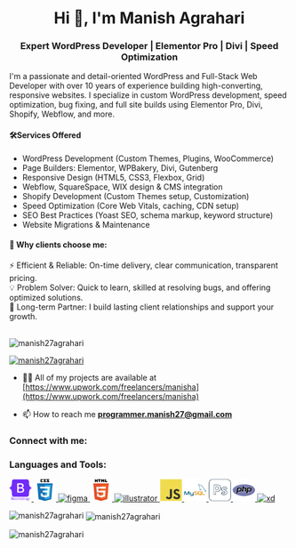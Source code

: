 <h1 align="center">Hi 👋, I'm Manish Agrahari</h1>
<h3 align="center">Expert WordPress Developer | Elementor Pro | Divi | Speed Optimization </h3>

<p> I'm a passionate and detail-oriented WordPress and Full-Stack Web Developer with over 10 years of experience building high-converting, responsive websites. I specialize in custom WordPress development, speed optimization, bug fixing, and full site builds using Elementor Pro, Divi, Shopify, Webflow, and more.</p>
<h4>🛠️Services Offered</h4>
<ul>
<li>WordPress Development (Custom Themes, Plugins, WooCommerce)</li>
<li>Page Builders: Elementor, WPBakery, Divi, Gutenberg</li>
<li>Responsive Design (HTML5, CSS3, Flexbox, Grid)</li>
<li>Webflow, SquareSpace, WIX design & CMS integration</li>
<li>Shopify Development (Custom Themes setup, Customization)</li>
<li>Speed Optimization (Core Web Vitals, caching, CDN setup)</li>
<li>SEO Best Practices (Yoast SEO, schema markup, keyword structure)</li>
<li>Website Migrations & Maintenance</li>
</ul>

<h4>💼 Why clients choose me:</h4>
⚡ Efficient & Reliable: On-time delivery, clear communication, transparent pricing.<br/>
💡 Problem Solver: Quick to learn, skilled at resolving bugs, and offering optimized solutions.<br/>
🤝 Long-term Partner: I build lasting client relationships and support your growth.<br /><br />

<p align="left"> <img src="https://komarev.com/ghpvc/?username=manish27agrahari&label=Profile%20views&color=0e75b6&style=flat" alt="manish27agrahari" /> </p>

<p align="left"> <a href="https://github.com/ryo-ma/github-profile-trophy"><img src="https://github-profile-trophy.vercel.app/?username=manish27agrahari" alt="manish27agrahari" /></a> </p>

- 👨‍💻 All of my projects are available at [https://www.upwork.com/freelancers/manisha](https://www.upwork.com/freelancers/manisha)

- 📫 How to reach me **programmer.manish27@gmail.com**

<h3 align="left">Connect with me:</h3>
<p align="left">
</p>

<h3 align="left">Languages and Tools:</h3>
<p align="left"> <a href="https://getbootstrap.com" target="_blank" rel="noreferrer"> <img src="https://raw.githubusercontent.com/devicons/devicon/master/icons/bootstrap/bootstrap-plain-wordmark.svg" alt="bootstrap" width="40" height="40"/> </a> <a href="https://www.w3schools.com/css/" target="_blank" rel="noreferrer"> <img src="https://raw.githubusercontent.com/devicons/devicon/master/icons/css3/css3-original-wordmark.svg" alt="css3" width="40" height="40"/> </a> <a href="https://www.figma.com/" target="_blank" rel="noreferrer"> <img src="https://www.vectorlogo.zone/logos/figma/figma-icon.svg" alt="figma" width="40" height="40"/> </a> <a href="https://www.w3.org/html/" target="_blank" rel="noreferrer"> <img src="https://raw.githubusercontent.com/devicons/devicon/master/icons/html5/html5-original-wordmark.svg" alt="html5" width="40" height="40"/> </a> <a href="https://www.adobe.com/in/products/illustrator.html" target="_blank" rel="noreferrer"> <img src="https://www.vectorlogo.zone/logos/adobe_illustrator/adobe_illustrator-icon.svg" alt="illustrator" width="40" height="40"/> </a> <a href="https://developer.mozilla.org/en-US/docs/Web/JavaScript" target="_blank" rel="noreferrer"> <img src="https://raw.githubusercontent.com/devicons/devicon/master/icons/javascript/javascript-original.svg" alt="javascript" width="40" height="40"/> </a> <a href="https://www.mysql.com/" target="_blank" rel="noreferrer"> <img src="https://raw.githubusercontent.com/devicons/devicon/master/icons/mysql/mysql-original-wordmark.svg" alt="mysql" width="40" height="40"/> </a> <a href="https://www.photoshop.com/en" target="_blank" rel="noreferrer"> <img src="https://raw.githubusercontent.com/devicons/devicon/master/icons/photoshop/photoshop-line.svg" alt="photoshop" width="40" height="40"/> </a> <a href="https://www.php.net" target="_blank" rel="noreferrer"> <img src="https://raw.githubusercontent.com/devicons/devicon/master/icons/php/php-original.svg" alt="php" width="40" height="40"/> </a> <a href="https://www.adobe.com/products/xd.html" target="_blank" rel="noreferrer"> <img src="https://cdn.worldvectorlogo.com/logos/adobe-xd.svg" alt="xd" width="40" height="40"/> </a> </p>

<p><img align="left" src="https://github-readme-stats.vercel.app/api/top-langs?username=manish27agrahari&show_icons=true&locale=en&layout=compact" alt="manish27agrahari" /></p>

<p>&nbsp;<img align="center" src="https://github-readme-stats.vercel.app/api?username=manish27agrahari&show_icons=true&locale=en" alt="manish27agrahari" /></p>

<p><img align="center" src="https://github-readme-streak-stats.herokuapp.com/?user=manish27agrahari&" alt="manish27agrahari" /></p>
